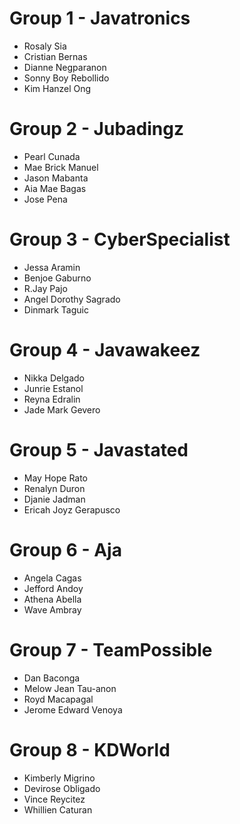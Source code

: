 # Group 1 - Javatronics
* Rosaly Sia
* Cristian Bernas
* Dianne Negparanon
* Sonny Boy Rebollido
* Kim Hanzel Ong

# Group 2 - Jubadingz
* Pearl Cunada
* Mae Brick Manuel
* Jason Mabanta
* Aia Mae Bagas
* Jose Pena

# Group 3 - CyberSpecialist
* Jessa Aramin
* Benjoe Gaburno
* R.Jay Pajo
* Angel Dorothy Sagrado
* Dinmark Taguic

# Group 4 - Javawakeez
* Nikka Delgado
* Junrie Estanol
* Reyna Edralin
* Jade Mark Gevero

# Group 5 - Javastated
* May Hope Rato
* Renalyn Duron
* Djanie Jadman
* Ericah Joyz Gerapusco

# Group 6 - Aja
* Angela Cagas
* Jefford Andoy
* Athena Abella
* Wave Ambray

# Group 7 - TeamPossible
* Dan Baconga
* Melow Jean Tau-anon
* Royd Macapagal
* Jerome Edward Venoya

# Group 8 - KDWorld
* Kimberly Migrino
* Devirose Obligado
* Vince Reycitez
* Whillien Caturan